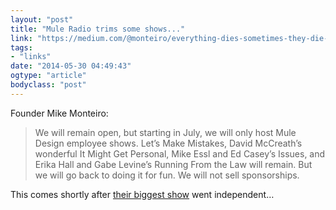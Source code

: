 ```yaml
---
layout: "post"
title: "Mule Radio trims some shows..."
link: "https://medium.com/@monteiro/everything-dies-sometimes-they-die-well-381a127c50c8"
tags: 
- "links"
date: "2014-05-30 04:49:43"
ogtype: "article"
bodyclass: "post"
---
```


Founder Mike Monteiro:

> We will remain open, but starting in July, we will only host Mule Design employee shows. Let’s Make Mistakes, David McCreath’s wonderful It Might Get Personal, Mike Essl and Ed Casey’s Issues, and Erika Hall and Gabe Levine’s Running From the Law will remain. But we will go back to doing it for fun. We will not sell sponsorships.

This comes shortly after [their biggest show](http://daringfireball.net/thetalkshow/) went independent…